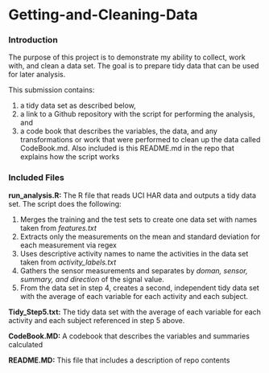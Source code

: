# Getting-and-Cleaning-Data


### Introduction

The purpose of this project is to demonstrate my ability to collect, work with, and clean a data set. The goal is to prepare tidy data that can be used for later analysis. 

This submission contains: 

1. a tidy data set as described below, 
2. a link to a Github repository with the script for performing the analysis, and 
3. a code book that describes the variables, the data, and any transformations or work that were performed to clean up the data called CodeBook.md. Also included is this README.md in the repo that explains how the script works

### Included Files

**run_analysis.R:** The R file that reads UCI HAR data and outputs a tidy data set. The script does the following:

1. Merges the training and the test sets to create one data set with names taken from *features.txt*
2. Extracts only the measurements on the mean and standard deviation for each measurement via regex
3. Uses descriptive activity names to name the activities in the data set taken from *activity_labels.txt*
4. Gathers the sensor measurements and separates by *doman, sensor, summary, and direction* of the signal value.
5. From the data set in step 4, creates a second, independent tidy data set with the average of each variable for each activity and each subject.

**Tidy_Step5.txt:** The tidy data set with the average of each variable for each activity and each subject referenced in step 5 above.

**CodeBook.MD:** A codebook that describes the variables and summaries calculated

**README.MD:** This file that includes a description of repo contents
